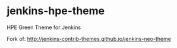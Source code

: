 # jenkins-hpe-theme
HPE Green Theme for Jenkins

Fork of: http://jenkins-contrib-themes.github.io/jenkins-neo-theme
